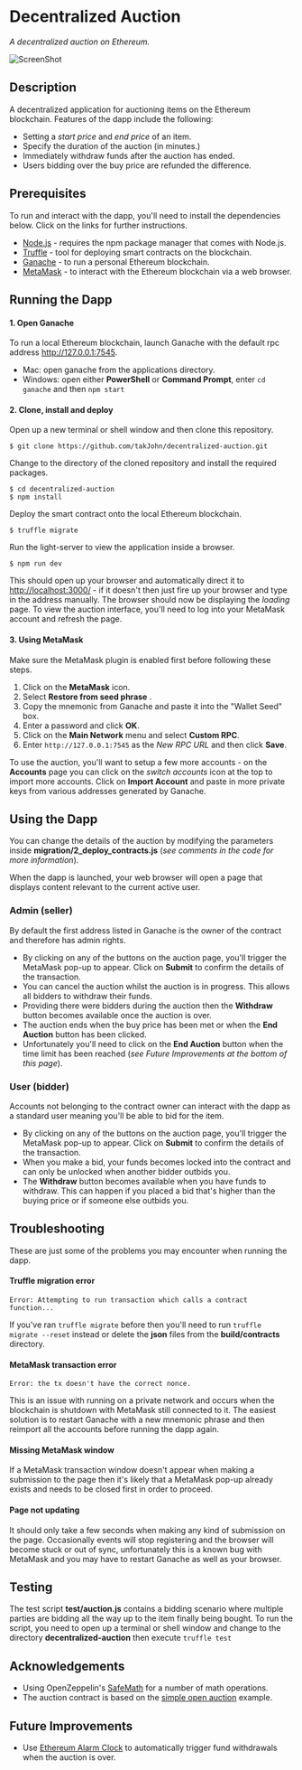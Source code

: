 # Decentralized Auction
_A decentralized auction on Ethereum._

![ScreenShot](https://github.com/takJohn/decentralized-auction/blob/master/dBay.png)


## Description
A decentralized application for auctioning items on the Ethereum blockchain. Features of the dapp include the following:

* Setting a *start price* and *end price* of an item.
* Specify the duration of the auction (in minutes.)
* Immediately withdraw funds after the auction has ended.
* Users bidding over the buy price are refunded the difference.


## Prerequisites
To run and interact with the dapp, you'll need to install the dependencies below. Click on the links for further instructions.

- [Node.js](https://nodejs.org/) - requires the npm package manager that comes with Node.js.
- [Truffle](https://truffleframework.com/) - tool for deploying smart contracts on the blockchain.
- [Ganache](http://truffleframework.com/ganache/) - to run a personal Ethereum blockchain.
- [MetaMask](https://metamask.io/) - to interact with the Ethereum blockchain via a web browser.


## Running the Dapp

#### 1. Open Ganache
To run a local Ethereum blockchain, launch Ganache with the default rpc address <http://127.0.0.1:7545>.

- Mac: open ganache from the applications directory.
- Windows: open either **PowerShell** or **Command Prompt**, enter `cd ganache` and then `npm start`

#### 2. Clone, install and deploy
Open up a new terminal or shell window and then clone this repository.
```
$ git clone https://github.com/takJohn/decentralized-auction.git
```
Change to the directory of the cloned repository and install the required packages.
```
$ cd decentralized-auction
$ npm install
```
Deploy the smart contract onto the local Ethereum blockchain.
```
$ truffle migrate
```
Run the light-server to view the application inside a browser.
```
$ npm run dev
```
This should open up your browser and automatically direct it to <http://localhost:3000/> - if it doesn't then just fire up your browser and type in the address manually. The browser should now be displaying the *loading* page. To view the auction interface, you'll need to log into your MetaMask account and refresh the page.

#### 3. Using MetaMask
Make sure the MetaMask plugin is enabled first before following these steps.

1. Click on the **MetaMask** icon.
2. Select **Restore from seed phrase** .
3. Copy the mnemonic from Ganache and paste it into the "Wallet Seed" box.
4. Enter a password and click **OK**.
5. Click on the **Main Network** menu and select **Custom RPC**.
6. Enter `http://127.0.0.1:7545` as the *New RPC URL* and then click **Save**.

To use the auction, you'll want to setup a few more accounts - on the **Accounts** page you can click on the *switch accounts* icon at the top to import more accounts. Click on **Import Account** and paste in more private keys from various addresses generated by Ganache.

## Using the Dapp
You can change the details of the auction by modifying the parameters inside **migration/2_deploy_contracts.js** (*see comments in the code for more information*). 

When the dapp is launched, your web browser will open a page that displays content relevant to the current active user.

### Admin (seller)
By default the first address listed in Ganache is the owner of the contract and therefore has admin rights.
* By clicking on any of the buttons on the auction page, you'll trigger the MetaMask pop-up to appear. Click on **Submit** to confirm the details of the transaction.
* You can cancel the auction whilst the auction is in progress. This allows all bidders to withdraw their funds.
* Providing there were bidders during the auction then the **Withdraw** button becomes available once the auction is over.
* The auction ends when the buy price has been met or when the **End Auction** button has been clicked. 
* Unfortunately you'll need to click on the **End Auction** button when the time limit has been reached (*see Future Improvements at the bottom of this page*).

### User (bidder)
Accounts not belonging to the contract owner can interact with the dapp as a standard user meaning you'll be able to bid for the item.
* By clicking on any of the buttons on the auction page, you'll trigger the MetaMask pop-up to appear. Click on **Submit** to confirm the details of the transaction.
* When you make a bid, your funds becomes locked into the contract and can only be unlocked when another bidder outbids you.
* The **Withdraw** button becomes available when you have funds to withdraw. This can happen if you placed a bid that's higher than the buying price or if someone else outbids you.

## Troubleshooting

These are just some of the problems you may encounter when running the dapp.

#### Truffle migration error
```
Error: Attempting to run transaction which calls a contract function...
```
If you've ran `truffle migrate` before then you'll need to run `truffle migrate --reset` instead or delete the **json** files from the **build/contracts** directory.

#### MetaMask transaction error
```
Error: the tx doesn't have the correct nonce.
```
This is an issue with running on a private network and occurs when the blockchain is shutdown with MetaMask still connected to it. The easiest solution is to restart Ganache with a new mnemonic phrase and then reimport all the accounts before running the dapp again.

#### Missing MetaMask window
If a MetaMask transaction window doesn't appear when making a submission to the page then it's likely that a MetaMask pop-up already exists and needs to be closed first in order to proceed.

#### Page not updating
It should only take a few seconds when making any kind of submission on the page. Occasionally events will stop registering and the browser will become stuck or out of sync, unfortunately this is a known bug with MetaMask and you may have to restart Ganache as well as your browser.

## Testing
The test script **test/auction.js** contains a bidding scenario where multiple parties are bidding all the way up to the item finally being bought. To run the script, you need to open up a terminal or shell window and change to the directory **decentralized-auction** then execute `truffle test`

## Acknowledgements
* Using OpenZeppelin's [SafeMath](https://github.com/OpenZeppelin/openzeppelin-solidity/blob/master/contracts/math/Math.sol) for a number of math operations.
* The auction contract is based on the [simple open auction](https://solidity.readthedocs.io/en/v0.4.24/solidity-by-example.html#simple-open-auction) example.

## Future Improvements
* Use [Ethereum Alarm Clock](http://www.ethereum-alarm-clock.com/) to automatically trigger fund withdrawals when the auction is over.
